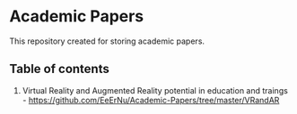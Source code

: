 # Academic Papers

This repository created for storing academic papers.

## Table of contents

 1. Virtual Reality and Augmented Reality potential in education and traings - https://github.com/EeErNu/Academic-Papers/tree/master/VRandAR
